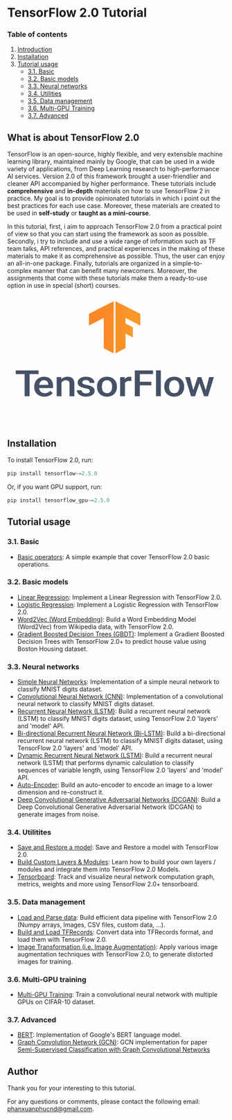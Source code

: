 # TensorFlow 2.0 Tutorial

### Table of contents

1. [Introduction](#intro)
2. [Installation](#installation)
3. [Tutorial usage](#tutorial)
    - [3.1. Basic](#basic)
    - [3.2. Basic models](#basic_models)
    - [3.3. Neural networks](#neural_nets)
    - [3.4. Utilities](#utilities)
    - [3.5. Data management](#data_management)
    - [3.6. Multi-GPU Training](#multi_gpu_training)
    - [3.7. Advanced](#advanced)

## <a name='intro'></a> What is about TensorFlow 2.0

TensorFlow is an open-source, highly flexible, and very extensible machine learning library, maintained mainly by Google, that can be used in a wide variety of applications, from Deep Learning research to high-performance AI services. Version 2.0 of this framework brought a user-friendlier and cleaner API accompanied by higher performance. These tutorials include **comprehensive** and **in-depth** materials on how to use TensorFlow 2 in practice. My goal is to provide opinionated tutorials in which i point out the best practices for each use case. Moreover, these materials are created to be used in **self-study** or **taught as a mini-course**.

In this tutorial, first, i aim to approach TensorFlow 2.0 from a practical point of view so that you can start using the framework as soon as possible. Secondly, i try to include and use a wide range of information such as TF team talks, API references, and practical experiences in the making of these materials to make it as comprehensive as possible. Thus, the user can enjoy an all-in-one package. Finally, tutorials are organized in a simple-to-complex manner that can benefit many newcomers. Moreover, the assignments that come with these tutorials make them a ready-to-use option in use in special (short) courses.

<p align="center">
  <img src="imgs/tensorflow-2.0.gif" width="500" height="300" align="middle">
</p>

## <a name='installation'></a> Installation

To install TensorFlow 2.0, run:

```js
pip install tensorflow~=2.5.0
```

Or, if you want GPU support, run:

```js
pip install tensorflow_gpu~=2.5.0
```

## <a name='tutorial'></a> Tutorial usage

### <a name='basic'></a> 3.1. Basic

- [Basic operators](https://github.com/phanxuanphucnd/TensorFlow-2.0-Tutorial/blob/main/notebooks/3.1%20Basic/3.1.1%20Basic.ipynb): A simple example that cover TensorFlow 2.0 basic operations.

### <a name='basic_models'></a> 3.2. Basic models

- [Linear Regression](https://github.com/phanxuanphucnd/TensorFlow-2.0-Tutorial/blob/main/notebooks/3.2%20Basic%20models/3.2.1%20Linear%20Regression.ipynb): Implement a Linear Regression with TensorFlow 2.0.
- [Logistic Regression](https://github.com/phanxuanphucnd/TensorFlow-2.0-Tutorial/blob/main/notebooks/3.2%20Basic%20models/3.2.2%20Logistic%20Regression.ipynb): Implement a Logistic Regression with TensorFlow 2.0.
- [Word2Vec (Word Embedding)](https://github.com/phanxuanphucnd/TensorFlow-2.0-Tutorial/blob/main/notebooks/3.2%20Basic%20models/3.2.3%20Word2Vec%20(Word%20Embedding).ipynb): Build a Word Embedding Model (Word2Vec) from Wikipedia data, with TensorFlow 2.0.
- [Gradient Boosted Decision Trees (GBDT)](https://github.com/phanxuanphucnd/TensorFlow-2.0-Tutorial/blob/main/notebooks/3.2%20Basic%20models/3.2.4%20Gradient%20Boosted%20Decision%20Trees.ipynb): Implement a Gradient Boosted Decision Trees with TensorFlow 2.0+ to predict house value using Boston Housing dataset.

### <a name='neural_nets'></a> 3.3. Neural networks

- [Simple Neural Networks](https://github.com/phanxuanphucnd/TensorFlow-2.0-Tutorial/blob/main/notebooks/3.3%20Neural%20networks/3.3.1%20Simple%20Neural%20Network.ipynb): Implementation of a simple neural network to classify MNIST digits dataset.
- [Convolutional Neural Network (CNN)](https://github.com/phanxuanphucnd/TensorFlow-2.0-Tutorial/blob/main/notebooks/3.3%20Neural%20networks/3.3.2%20Convolutional%20Neural%20Network%20(CNN).ipynb): Implementation of a convolutional neural network to classify MNIST digits dataset.
- [Recurrent Neural Network (LSTM)](https://github.com/phanxuanphucnd/TensorFlow-2.0-Tutorial/blob/main/notebooks/3.3%20Neural%20networks/3.3.3%20Recurrent%20Neural%20Network%20(LSTM).ipynb): Build a recurrent neural network (LSTM) to classify MNIST digits dataset, using TensorFlow 2.0 'layers' and 'model' API.
- [Bi-directional Recurrent Neural Network (Bi-LSTM)](https://github.com/phanxuanphucnd/TensorFlow-2.0-Tutorial/blob/main/notebooks/3.3%20Neural%20networks/3.3.4%20Bi-Recurrent%20Neural%20Network%20(Bi-LSTM).ipynb): Build a bi-directional recurrent neural network (LSTM) to classify MNIST digits dataset, using TensorFlow 2.0 'layers' and 'model' API.
- [Dynamic Recurrent Neural Network (LSTM)](https://github.com/phanxuanphucnd/TensorFlow-2.0-Tutorial/blob/main/notebooks/3.3%20Neural%20networks/3.3.5%20Dynamic%20Recurrent%20Neural%20Network%20(LSTM).ipynb): Build a recurrent neural network (LSTM) that performs dynamic calculation to classify sequences of variable length, using TensorFlow 2.0 'layers' and 'model' API.
- [Auto-Encoder](https://github.com/phanxuanphucnd/TensorFlow-2.0-Tutorial/blob/main/notebooks/3.3%20Neural%20networks/3.3.6%20Auto-Encoder.ipynb): Build an auto-encoder to encode an image to a lower dimension and re-construct it.
- [Deep Convolutional Generative Adversarial Networks (DCGAN)](https://github.com/phanxuanphucnd/TensorFlow-2.0-Tutorial/blob/main/notebooks/3.3%20Neural%20networks/3.3.7%20Deep%20Convolutional%20Generative%20Adversarial%20Networks%20(DCGAN).ipynb): Build a Deep Convolutional Generative Adversarial Network (DCGAN) to generate images from noise.

### <a name='utilities'></a> 3.4. Utilitites

- [Save and Restore a model](https://github.com/phanxuanphucnd/TensorFlow-2.0-Tutorial/blob/main/notebooks/3.4%20Utilities/3.4.1%20Save%20and%20Restore%20a%20model.ipynb): Save and Restore a model with TensorFlow 2.0.
- [Build Custom Layers & Modules](https://github.com/phanxuanphucnd/TensorFlow-2.0-Tutorial/blob/main/notebooks/3.4%20Utilities/3.4.2%20Build%20Custom%20Layers%20%26%20Modules.ipynb): Learn how to build your own layers / modules and integrate them into TensorFlow 2.0 Models.
- [Tensorboard](https://github.com/phanxuanphucnd/TensorFlow-2.0-Tutorial/blob/main/notebooks/3.4%20Utilities/3.4.3%20Tensorboard.ipynb): Track and visualize neural network computation graph, metrics, weights and more using TensorFlow 2.0+ tensorboard.

### <a name='data_management'></a> 3.5. Data management

- [Load and Parse data](https://github.com/phanxuanphucnd/TensorFlow-2.0-Tutorial/blob/main/notebooks/3.5%20Data%20management/3.5.1%20Load%20and%20Parse%20data.ipynb): Build efficient data pipeline with TensorFlow 2.0 (Numpy arrays, Images, CSV files, custom data, ...).
- [Build and Load TFRecords](https://github.com/phanxuanphucnd/TensorFlow-2.0-Tutorial/blob/main/notebooks/3.5%20Data%20management/3.5.2%20Build%20and%20Load%20TFRecords.ipynb): Convert data into TFRecords format, and load them with TensorFlow 2.0.
- [Image Transformation (i.e. Image Augmentation)](https://github.com/phanxuanphucnd/TensorFlow-2.0-Tutorial/blob/main/notebooks/3.5%20Data%20management/3.5.3%20Image%20Transformation.ipynb): Apply various image augmentation techniques with TensorFlow 2.0, to generate distorted images for training.

### <a name='multi_gpu_training'></a> 3.6. Multi-GPU training

- [Multi-GPU Training](https://github.com/phanxuanphucnd/TensorFlow-2.0-Tutorial/blob/main/notebooks/3.6%20Multi-gpu%20training/3.6.1%20Multi-GPU%20Training.ipynb): Train a convolutional neural network with multiple GPUs on CIFAR-10 dataset.

### <a name='advanced'></a> 3.7. Advanced

- [BERT](https://github.com/phanxuanphucnd/TensorFlow-2.0-Tutorial/tree/main/notebooks/3.7%20Advanced/3.7.1%20BERT): Implementation of Google's BERT language model.
- [Graph Convolution Network (GCN)](): GCN implementation for paper [Semi-Supervised Classification with Graph Convolutional Networks](https://arxiv.org/pdf/1609.02907.pdf)


## Author

Thank you for your interesting to this tutorial.

For any questions or comments, please contact the following email: phanxuanphucnd@gmail.com.
